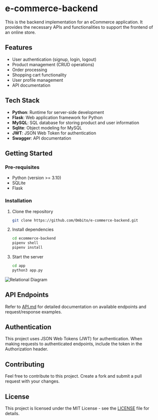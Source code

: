 # e-commerce-backend

This is the backend implementation for an eCommerce application. It provides the necessary APIs and functionalities to support the frontend of an online store.

## Features

- User authentication (signup, login, logout)
- Product management (CRUD operations)
- Order processing
- Shopping cart functionality
- User profile management
- API documentation

## Tech Stack

- **Python**: Runtime for server-side development
- **Flask**: Web application framework for Python
- **MySQL**: SQL database for storing product and user information
- **Sqlite**: Object modeling for MySQL
- **JWT**: JSON Web Token for authentication
- **Swagger**: API documentation

## Getting Started

### Pre-requisites

- Python (version >= 3.10)
- SQLite
- Flask

### Installation

1. Clone the repository

   ```bash
   git clone https://github.com/Ombito/e-commerce-backend.git

2. Install dependencies
   
    ```bash
    cd ecommerce-backend
    pipenv shell
    pipenv install

3. Start the server
    ```bash
    cd app
    python3 app.py

![Relational Diagram](./dbdiagram.jpg)

## API Endpoints
Refer to [API.md](./API.md) for detailed documentation on available endpoints and request/response examples.


## Authentication
This project uses JSON Web Tokens (JWT) for authentication. When making requests to authenticated endpoints, include the token in the Authorization header.


## Contributing
Feel free to contribute to this project. Create a fork and submit a pull request with your changes.


## License
This project is licensed under the MIT License - see the [LICENSE]() file for details.


